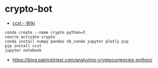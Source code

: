 # crypto-bot

- [ccxt - Wiki](https://github.com/ccxt/ccxt/wiki)


```
conda create --name crypto python=3
source activate crypto
conda install numpy pandas nb_conda jupyter plotly pip
pip install ccxt
jupyter notebook
```

- https://blog.patricktriest.com/analyzing-cryptocurrencies-python/
